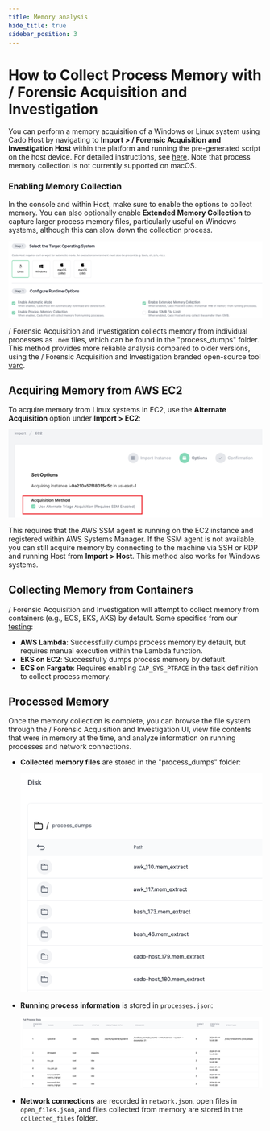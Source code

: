 ```yaml
---
title: Memory analysis
hide_title: true
sidebar_position: 3
---
```


# How to Collect Process Memory with / Forensic Acquisition and Investigation

You can perform a memory acquisition of a Windows or Linux system using Cado Host by navigating to **Import > / Forensic Acquisition and Investigation Host** within the platform and running the pre-generated script on the host device. For detailed instructions, see [here](https://docs.cadosecurity.com/cado-host/deploy). Note that process memory collection is not currently supported on macOS.

### Enabling Memory Collection

In the console and within Host, make sure to enable the options to collect memory. You can also optionally enable **Extended Memory Collection** to capture larger process memory files, particularly useful on Windows systems, although this can slow down the collection process.

![Enable Memory](/img/enable-memory.png)

/ Forensic Acquisition and Investigation collects memory from individual processes as `.mem` files, which can be found in the "process_dumps" folder. This method provides more reliable analysis compared to older versions, using the / Forensic Acquisition and Investigation branded open-source tool [varc](https://github.com/cado-security/varc).

## Acquiring Memory from AWS EC2

To acquire memory from Linux systems in EC2, use the **Alternate Acquisition** option under **Import > EC2**:

![AWS Memory](/img/alternate-ec2.png)

This requires that the AWS SSM agent is running on the EC2 instance and registered within AWS Systems Manager. If the SSM agent is not available, you can still acquire memory by connecting to the machine via SSH or RDP and running Host from **Import > Host**. This method also works for Windows systems.

## Collecting Memory from Containers

/ Forensic Acquisition and Investigation will attempt to collect memory from containers (e.g., ECS, EKS, AKS) by default. Some specifics from our [testing](https://github.com/cado-security/varc):
- **AWS Lambda**: Successfully dumps process memory by default, but requires manual execution within the Lambda function.
- **EKS on EC2**: Successfully dumps process memory by default.
- **ECS on Fargate**: Requires enabling `CAP_SYS_PTRACE` in the task definition to collect process memory.

## Processed Memory

Once the memory collection is complete, you can browse the file system through the / Forensic Acquisition and Investigation UI, view file contents that were in memory at the time, and analyze information on running processes and network connections.

- **Collected memory files** are stored in the "process_dumps" folder:
  
  ![Collected Memory](/img/collected-memory.png)

- **Running process information** is stored in `processes.json`:

  ![Process Info](/img/proccess-info.png)

- **Network connections** are recorded in `network.json`, open files in `open_files.json`, and files collected from memory are stored in the `collected_files` folder.
